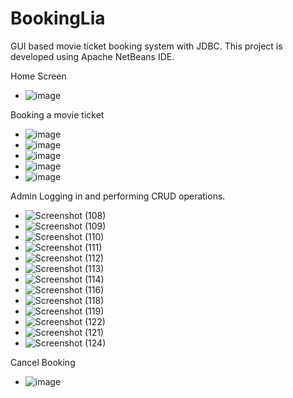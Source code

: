 # BookingLia
GUI based movie ticket booking system with JDBC.
This project is developed using Apache NetBeans IDE.

Home Screen
- ![image](https://github.com/amalprakash5/BookingLia/assets/76277810/410679d0-d961-4a2d-a4f9-8c45e740a8e2)

Booking a movie ticket
- ![image](https://github.com/amalprakash5/BookingLia/assets/76277810/d208790c-696b-401c-a723-4a7eda242b4e)
- ![image](https://github.com/amalprakash5/BookingLia/assets/76277810/73d93a80-c387-4b1b-b417-0dd05f86da6c)
- ![image](https://github.com/amalprakash5/BookingLia/assets/76277810/453c3e0b-249e-4ce4-9891-6896fcf1c1f7)
- ![image](https://github.com/amalprakash5/BookingLia/assets/76277810/0cd129e5-b599-40f0-94bb-470b8c9cab29)
- ![image](https://github.com/amalprakash5/BookingLia/assets/76277810/da6b230a-b348-4a76-90af-ed6a75bb0b5e)

Admin Logging in and performing CRUD operations.
- ![Screenshot (108)](https://user-images.githubusercontent.com/76277810/181081426-686bb5c1-9967-4b4b-95cf-ba0800279ca2.png)
- ![Screenshot (109)](https://user-images.githubusercontent.com/76277810/181081441-b5157670-e83f-4239-aed1-6e7b75860899.png)
- ![Screenshot (110)](https://user-images.githubusercontent.com/76277810/181081464-bcc81334-72de-44a5-a77c-f4adb8038804.png)
- ![Screenshot (111)](https://user-images.githubusercontent.com/76277810/181081490-358311fa-d6dc-475b-b067-dad8842dec61.png)
- ![Screenshot (112)](https://user-images.githubusercontent.com/76277810/181081527-341a7cec-c7b5-45c6-bdc8-d61f42d9364a.png)
- ![Screenshot (113)](https://user-images.githubusercontent.com/76277810/181081572-0712db38-4cb0-438e-8740-1f9cea79cf3f.png)
- ![Screenshot (114)](https://user-images.githubusercontent.com/76277810/181081599-333a0906-c082-42a9-9306-62b56ed5cf60.png)
- ![Screenshot (116)](https://user-images.githubusercontent.com/76277810/181081616-b3318b40-587e-47b8-afea-97a7f6de806a.png)
- ![Screenshot (118)](https://user-images.githubusercontent.com/76277810/181081631-21ae647d-ab33-4a6d-8170-b60f698023ac.png)
- ![Screenshot (119)](https://user-images.githubusercontent.com/76277810/181081661-48b3ddd2-13c8-47d1-a2c3-8dd137387718.png)
- ![Screenshot (122)](https://user-images.githubusercontent.com/76277810/181081690-f1d0e0ab-4034-4563-8c91-b9861a914bf2.png)
- ![Screenshot (121)](https://user-images.githubusercontent.com/76277810/181081725-7657fad7-1148-4cde-921f-be39c6fbc692.png)
- ![Screenshot (124)](https://user-images.githubusercontent.com/76277810/181084302-3b68bcc9-0f2a-40a0-99bc-053922ed74e8.png)

Cancel Booking
- ![image](https://github.com/amalprakash5/BookingLia/assets/76277810/1870b5b6-e6eb-4a97-941f-1a93ce11402e)


